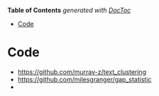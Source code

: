 <!-- START doctoc generated TOC please keep comment here to allow auto update -->

<!-- DON'T EDIT THIS SECTION, INSTEAD RE-RUN doctoc TO UPDATE -->

**Table of Contents**  *generated with [DocToc](https://github.com/thlorenz/doctoc)*

- [Code](#code)

<!-- END doctoc generated TOC please keep comment here to allow auto update -->

# Code

- https://github.com/murray-z/text_clustering
- https://github.com/milesgranger/gap_statistic
-
